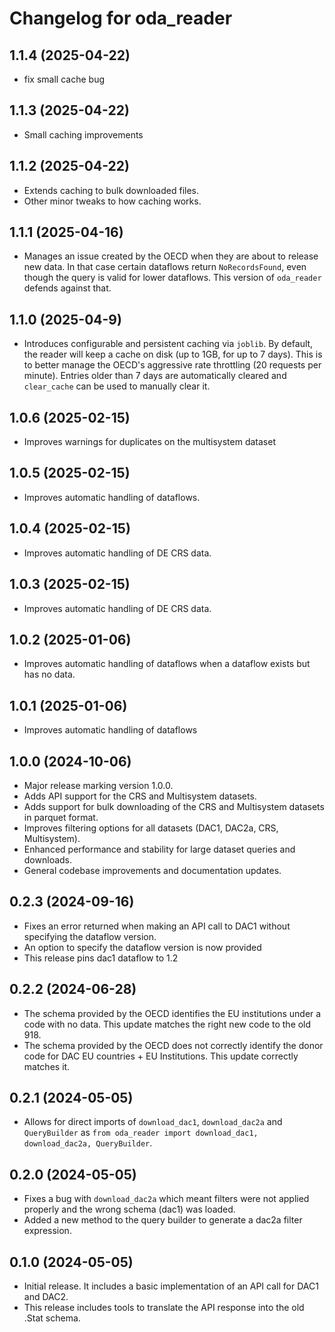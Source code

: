# Changelog for oda_reader
## 1.1.4 (2025-04-22)
- fix small cache bug 

## 1.1.3 (2025-04-22)
- Small caching improvements 

## 1.1.2 (2025-04-22)
- Extends caching to bulk downloaded files.
- Other minor tweaks to how caching works.

## 1.1.1 (2025-04-16)
- Manages an issue created by the OECD when they are about to release new data. In that case
certain dataflows return `NoRecordsFound`, even though the query is valid for lower dataflows. 
This version of `oda_reader` defends against that.


## 1.1.0 (2025-04-9)
- Introduces configurable and persistent caching via `joblib`. By default, the reader
  will keep a cache on disk (up to 1GB, for up to 7 days). This is to better manage the
  OECD's aggressive rate throttling (20 requests per minute). Entries older than 7
  days are automatically cleared and `clear_cache` can be used to manually clear it.


## 1.0.6 (2025-02-15)
- Improves warnings for duplicates on the multisystem dataset

## 1.0.5 (2025-02-15)
- Improves automatic handling of dataflows.

## 1.0.4 (2025-02-15)
- Improves automatic handling of DE CRS data.

## 1.0.3 (2025-02-15)
- Improves automatic handling of DE CRS data.

## 1.0.2 (2025-01-06)
- Improves automatic handling of dataflows when a dataflow exists but has no data.

## 1.0.1 (2025-01-06)
- Improves automatic handling of dataflows

## 1.0.0 (2024-10-06)
- Major release marking version 1.0.0.
- Adds API support for the CRS and Multisystem datasets.
- Adds support for bulk downloading of the CRS and Multisystem datasets in parquet format.
- Improves filtering options for all datasets (DAC1, DAC2a, CRS, Multisystem).
- Enhanced performance and stability for large dataset queries and downloads.
- General codebase improvements and documentation updates.

## 0.2.3 (2024-09-16)
- Fixes an error returned when making an API call to DAC1 without specifying the dataflow version.
- An option to specify the dataflow version is now provided
- This release pins dac1 dataflow to 1.2

## 0.2.2 (2024-06-28)
- The schema provided by the OECD identifies the EU institutions under a code with no data. This update matches the right new code to the old 918.
- The schema provided by the OECD does not correctly identify the donor code for DAC EU countries + EU Institutions. This update correctly matches it.

## 0.2.1 (2024-05-05)
- Allows for direct imports of `download_dac1`, `download_dac2a` and `QueryBuilder` as
`from oda_reader import download_dac1, download_dac2a, QueryBuilder`.


## 0.2.0 (2024-05-05)
- Fixes a bug with `download_dac2a` which meant filters were not applied properly
and the wrong schema (dac1) was loaded.
- Added a new method to the query builder to generate a dac2a filter expression.

## 0.1.0 (2024-05-05)
- Initial release. It includes a basic implementation of an API call for DAC1 and DAC2.
- This release includes tools to translate the API response into the old .Stat schema.